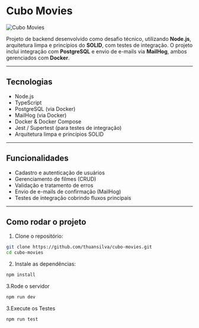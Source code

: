 # Cubo Movies

![Cubo Movies](https://img.shields.io/badge/Cubo-Movies-blue)

Projeto de backend desenvolvido como desafio técnico, utilizando **Node.js**, arquitetura limpa e princípios do **SOLID**, com testes de integração. O projeto inclui integração com **PostgreSQL** e envio de e-mails via **MailHog**, ambos gerenciados com **Docker**.

---

## Tecnologias

- Node.js
- TypeScript
- PostgreSQL (via Docker)
- MailHog (via Docker)
- Docker & Docker Compose
- Jest / Supertest (para testes de integração)
- Arquitetura limpa e princípios SOLID

---

## Funcionalidades

- Cadastro e autenticação de usuários
- Gerenciamento de filmes (CRUD)
- Validação e tratamento de erros
- Envio de e-mails de confirmação (MailHog)
- Testes de integração cobrindo fluxos principais

---

## Como rodar o projeto

1. Clone o repositório:

```bash
git clone https://github.com/thuansilva/cubo-movies.git
cd cubo-movies
```

2. Instale as dependências:

```bash
npm install
```

3.Rode o servidor

```bash
npm run dev
```

3.Execute os Testes

```bash
npm run test
```
